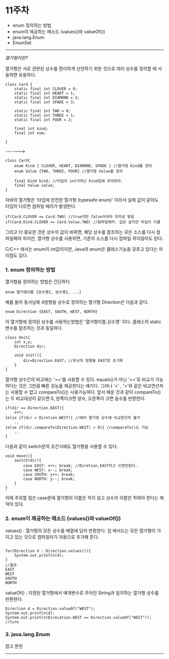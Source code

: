# 11주차

- enum 정의하는 방법
- enum이 제공하는 메소드 (values()와 valueOf())
- java.lang.Enum
- EnumSet

-------------------------------------------------------------------------



*열거형이란?*

열거형은 서로 관련된 상수를 편리하게 선언하기 위한 것으로 여러 상수를 정의할 때 사용하면 유용하다.

```
class Card {
	static final int CLOVER = 0;
	static final int HEART = 1;
	static final int DIAMOND = 2;
	static final int SPADE = 3;
	
	static final int TWO = 0;
	static final int THREE = 1;
	static final int FOUR = 2;
	
	final int kind;
	final int num;
	
}

```

------->

```
class Card{
	enum Kind { CLOVER, HEART, DIAMOND, SPADE } //열거형 Kind를 정의
	enum Value {TWO, THREE, FOUR} //열거형 Value를 정의
	
	final Kind kind; //타입이 int가아닌 Kind임에 유의하자.
	final Value value;
}
```





자바의 열거형은 '타입에 안전한 열거형 (typesafe enum)' 이라서 실제 값이 같아도 타입이 다르면 컴파일 에러가 발생한다.



```
if(Card.CLOVER == Card.TWO) //true지만 false이어야 의미상 맞음
if(Card.Kind.CLOVER == Card.Value.TWO) //컴파일에러. 값은 같지만 타입이 다름
```



그리고 더 중요한 것은 상수의 값이 바뀌면, 해당 상수를 참조하는 모든 소스를 다시 컴파일해야 하지만, 열거형 상수를 사용하면, 기존의 소스를 다시 컴파일 하지않아도 된다.



C/C++ 에서는 enum이 int값이지만, Java의 enum은 클래스기능을 갖추고 있다는 차이점도 있다.



### 1. enum 정의하는 방법



열거형을 정의하는 방법은 간단하다

```
enum 열거형이름 {상수명1, 상수명2, ...}
```



예를 들어 동서남북 4방향을 상수로 정의하는 열거형 Direction은 다음과 같다.

```
enum Direction {EAST, SOUTH, WEST, NORTH}
```





이 열거형에 정의된 상수를 사용하는방법은 '열거형이름.상수명' 이다. 클래스의 static 변수를 참조하는 것과 동일하다.

```
class Unit{
	int x,y;
	Direction dir;
	
	void init(){
		dir=Direction.EAST; //유닛의 방향을 EAST로 초기화
	}
}
```



열거형 상수간의 비교에는 '=='를 사용할 수 있다. equals()가 아닌 '=='로 비교가 가능하다는 것은 그만큼 빠른 성능을 제공한다는 얘기다. 그러나 '<' , '>'와 같은 비교연산자는 사용할 수 없고 compareTo()는 사용가능하다. 앞서 배운 것과 같이 compareTo()는 두 비교대상이 같으면 0, 왼쪽이크면 양수, 오른쪽이 크면 음수를 반환한다.



```
if(dir == Direction.EAST){
	x++;
}else if(dir > Diretion.WEST){ //에러 열거형 상수에 비교연산자 불가
	..
}else if(dir.compareTo(Direction.WEST) > 0){ //compareTo()는 가능
	..
}
```



다음과 같이 switch문의 조건식에도 열거형을 사용할 수 있다.

```
void move(){
	switch(dir){
		case EAST: x++; break; //Diretion.EAST라고 쓰면안된다.
		case WEST: x--; break;
		case SOUTH: y++; break;
		case NORTH: y--; break;
	}
}
```



이때 주의할 점은 case문에 열거형의 이름은 적지 않고 상수의 이름만 적여야 한다는 제약이 있다.





### 2. enum이 제공하는 메소드 (values()와 valueOf())



values() : 열거형의 모든 상수를 배열에 담아 반환한다. 임 메서드는 모든 열거형이 가지고 있는 것으로 컴파일러가 자동으로 추가해 준다.



```

for(Direction d : Direction.values()){
	System.out.println(d);
}
//결과
EAST
WEST
SOUTH
NORTH
```



valueOf() : 지정된 열거형에서 매개변수로 주어진 String과 일치하는 열거형 상수를 반환한다.



```
Direction d = Direction.valueOf("WEST");
System.out.println(d);
System.out.println(Direcation.WEST == Direction.valueOf("WEST")); //ture

```







### 3. java.lang.Enum









참고 문헌 

------------------------------------------------------------------------------------------------------------------------------------------------------------------------------------------------------------------

